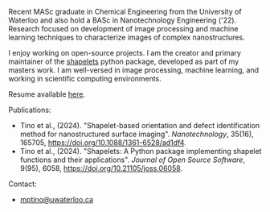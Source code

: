 Recent MASc graduate in Chemical Engineering from the University of Waterloo and also hold a BASc in Nanotechnology Engineering ('22).
Research focused on development of image processing and machine learning techniques to characterize images of complex nanostructures. 

I enjoy working on open-source projects. I am the creator and primary maintainer of the [shapelets](https://github.com/uw-comphys/shapelets) python package, developed as part of my masters work.
I am well-versed in image processing, machine learning, and working in scientific computing environments.

Resume available [here](https://github.com/mptino/mptino/blob/main/MatthewTino_Resume.pdf).

Publications:
- Tino et al., (2024). "Shapelet-based orientation and defect identification method for nanostructured surface imaging". *Nanotechnology*, 35(16), 165705, https://doi.org/10.1088/1361-6528/ad1df4.
- Tino et al., (2024). "Shapelets: A Python package implementing shapelet functions and their applications". *Journal of Open Source Software*, 9(95), 6058, https://doi.org/10.21105/joss.06058.

Contact:
- mptino@uwaterloo.ca
